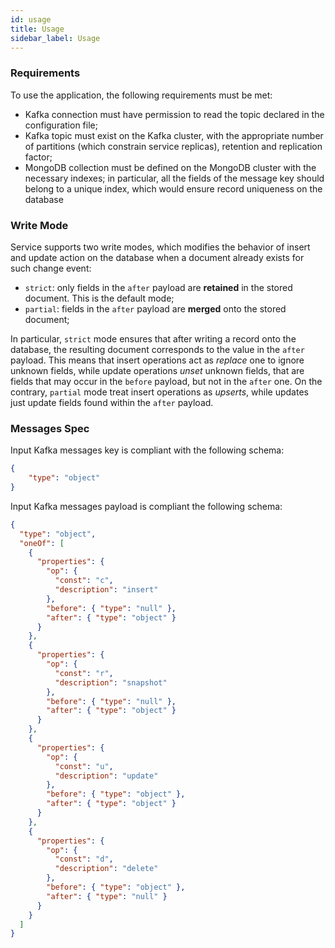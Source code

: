 ```yaml
---
id: usage
title: Usage
sidebar_label: Usage
---
```


### Requirements

To use the application, the following requirements must be met:

- Kafka connection must have permission to read the topic declared in the configuration file;
- Kafka topic must exist on the Kafka cluster, with the appropriate number of partitions (which constrain service replicas), retention and replication factor;
- MongoDB collection must be defined on the MongoDB cluster with the necessary indexes; in particular, all the fields of the message key should belong to a unique index, which would ensure record uniqueness on the database

### Write Mode

Service supports two write modes, which modifies the behavior of insert and update action
on the database when a document already exists for such change event:

- `strict`: only fields in the `after` payload are **retained** in the stored document.
This is the default mode;
- `partial`: fields in the `after` payload are **merged** onto the stored document;

In particular, `strict` mode ensures that after writing a record onto the database, the resulting
document corresponds to the value in the `after` payload. This means that insert operations
act as _replace_ one to ignore unknown fields, while update operations _unset_ unknown fields,
that are fields that may occur in the `before` payload, but not in the `after` one.
On the contrary, `partial` mode treat insert operations as _upserts_, while updates just
update fields found within the `after` payload.

### Messages Spec

Input Kafka messages key is compliant with the following schema:

```json
{
    "type": "object"
}
```

Input Kafka messages payload is compliant the following schema:

```json
{
  "type": "object",
  "oneOf": [
    {
      "properties": {
        "op": {
          "const": "c",
          "description": "insert"
        },
        "before": { "type": "null" },
        "after": { "type": "object" }
      }
    },
    {
      "properties": {
        "op": {
          "const": "r",
          "description": "snapshot"
        },
        "before": { "type": "null" },
        "after": { "type": "object" }
      }
    },
    {
      "properties": {
        "op": {
          "const": "u",
          "description": "update"
        },
        "before": { "type": "object" },
        "after": { "type": "object" }
      }
    },
    {
      "properties": {
        "op": {
          "const": "d",
          "description": "delete"
        },
        "before": { "type": "object" },
        "after": { "type": "null" }
      }
    }
  ]
}
```

